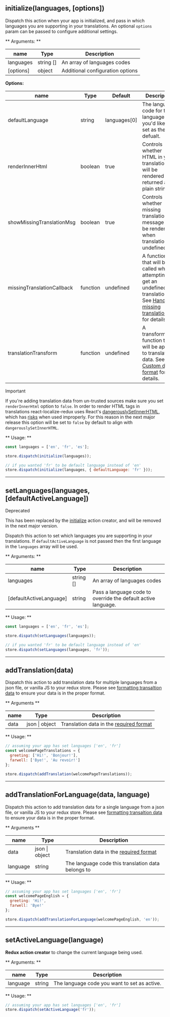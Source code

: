 ## initialize(languages, [options])

Dispatch this action when your app is initialized, and pass in which languages you are supporting in your translations. An optional `options` param can be passed to configure additional settings.

** Arguments: **

name | Type | Description
--------- | ----------| ------------
languages | string []  | An array of languages codes
[options] | object  | Additional configuration options

<p id="initialize-options"><strong> Options: </strong></p>

name | Type | Default | Description
--------- | ----------| ------------ |  ------------
defaultLanguage | string | languages[0] | The language code for the language you'd like to set as the defualt.
renderInnerHtml | boolean  | true |  Controls whether HTML in your translations will be rendered or returned as a plain string. 
showMissingTranslationMsg | boolean | true | Controls whether missing translation message will be rendered when translation is undefined.
missingTranslationCallback | function | undefined | A function that will be called when attempting to get an undefined translation. See [Handle missing translations](../features/#handle-missing-translations) for details.
translationTransform | function | undefined | A transformation function that will be applied to translation data. See [Custom data format](../formatting-translation-data#custom-data-format) for details.

<div class="admonition important">
  <p class="first admonition-title">Important</p>
  <p class="last">If you're adding translation data from un-trusted sources make sure you set <code>renderInnerHtml</code> option to <code>false</code>. In order to render HTML tags in translations react-localize-redux uses React's <a href="https://facebook.github.io/react/docs/dom-elements.html#dangerouslysetinnerhtml" target="_blank">dangerouslySetInnerHTML</a>, which has <a href="https://zhenyong.github.io/react/tips/dangerously-set-inner-html.html" target="_blank">risks</a> when used improperly. For this reason in the next major release this option will be set to <code>false</code> by default to align with <code>dangerouslySetInnerHTML</code>.</p>
</div>

** Usage: **

```javascript
const languages = ['en', 'fr', 'es'];

store.dispatch(initialize(languages));

// if you wanted 'fr' to be default language instead of 'en'
store.dispatch(initialize(languages, { defaultLanguage: 'fr' }));
```


---------------



## setLanguages(languages, [defaultActiveLanguage])

<div class="admonition error">
  <p class="first admonition-title">Deprecated</p>
  <p class="last">This has been replaced by the <a href="#initializelanguages-options">initialize</a> action creator, and will be removed in the next major version.</p>
</div>

Dispatch this action to set which languages you are supporting in your translations. If `defaultActiveLanguage` is not passed then the first language in the `languages` array will be used.

** Arguments: **

name | Type | Description
--------- | ----------| ------------
languages | string []  | An array of languages codes
[defaultActiveLanguage] | string  | Pass a language code to override the default active language.

** Usage: **

```javascript
const languages = ['en', 'fr', 'es'];

store.dispatch(setLanguages(languages));

// if you wanted 'fr' to be default language instead of 'en'
store.dispatch(setLanguages(languages, 'fr'));
```


---------------


## addTranslation(data)

Dispatch this action to add translation data for multiple languages from a json file, or vanilla JS to your redux store. Please see [formatting transaltion data](../formatting-translation-data#multiple-language-format) to ensure your data is in the proper format. 

** Arguments **

name | Type | Description
--------- | ----------| ------------
data | json \| object  | Translation data in the [required format](../formatting-translation-data#multiple-language-format)

** Usage: **

```javascript
// assuming your app has set languages ['en', 'fr']
const welcomePageTranslations = {
  greeting: ['Hi!', 'Bonjour!'],
  farwell: ['Bye!', 'Au revoir!']
};

store.dispatch(addTranslation(welcomePageTranslations));
```


---------------



## addTranslationForLanguage(data, language)

Dispatch this action to add translation data for a single language from a json file, or vanilla JS to your redux store. Please see [formatting transaltion data](../formatting-translation-data#single-language-format) to ensure your data is in the proper format. 

** Arguments **

name | Type | Description
--------- | ----------| ------------
data | json \| object  | Translation data in the [required format](../formatting-translation-data#single-language-format)
language | string  | The language code this translation data belongs to

** Usage: **

```javascript
// assuming your app has set languages ['en', 'fr']
const welcomePageEnglish = {
  greeting: 'Hi!',
  farwell: 'Bye!'
};

store.dispatch(addTranslationForLanguage(welcomePageEnglish, 'en'));
```


---------------



## setActiveLanguage(language)

**Redux action creator** to change the current language being used.

** Arguments: **

name | Type | Description
--------- | ----------| ------------
language | string | The language code you want to set as active.

** Usage: **

```javascript
// assuming your app has set languages ['en', 'fr']
store.dispatch(setActiveLanguage('fr'));
```